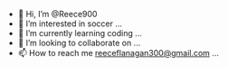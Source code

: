 - 👋 Hi, I’m @Reece900
- 👀 I’m interested in soccer ...
- 🌱 I’m currently learning coding ...
- 💞️ I’m looking to collaborate on ...
- 📫 How to reach me reeceflanagan300@gmail.com ...

<!---
Reece900/Reece900 is a ✨ special ✨ repository because its `README.md` (this file) appears on your GitHub profile.
You can click the Preview link to take a look at your changes.
--->
